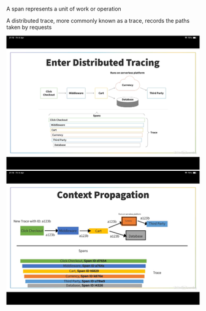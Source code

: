 A span represents a unit of work or operation

A distributed trace, more commonly known as a trace, records the paths taken by requests

![traces](ot-pg2.PNG)
![spans](ot-pg3.PNG)